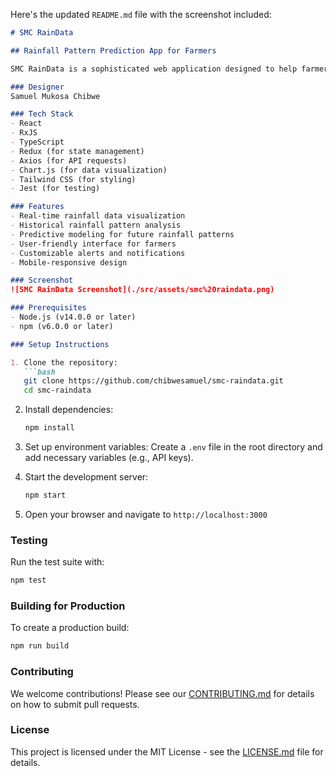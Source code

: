 Here's the updated `README.md` file with the screenshot included:

```markdown
# SMC RainData

## Rainfall Pattern Prediction App for Farmers

SMC RainData is a sophisticated web application designed to help farmers predict rainfall patterns, enabling them to make informed decisions about crop planning, irrigation, and resource management.

### Designer
Samuel Mukosa Chibwe

### Tech Stack
- React
- RxJS
- TypeScript
- Redux (for state management)
- Axios (for API requests)
- Chart.js (for data visualization)
- Tailwind CSS (for styling)
- Jest (for testing)

### Features
- Real-time rainfall data visualization
- Historical rainfall pattern analysis
- Predictive modeling for future rainfall patterns
- User-friendly interface for farmers
- Customizable alerts and notifications
- Mobile-responsive design

### Screenshot
![SMC RainData Screenshot](./src/assets/smc%20raindata.png)

### Prerequisites
- Node.js (v14.0.0 or later)
- npm (v6.0.0 or later)

### Setup Instructions

1. Clone the repository:
   ```bash
   git clone https://github.com/chibwesamuel/smc-raindata.git
   cd smc-raindata
   ```

2. Install dependencies:
   ```bash
   npm install
   ```

3. Set up environment variables:
   Create a `.env` file in the root directory and add necessary variables (e.g., API keys).

4. Start the development server:
   ```bash
   npm start
   ```

5. Open your browser and navigate to `http://localhost:3000`

### Testing
Run the test suite with:
```bash
npm test
```

### Building for Production
To create a production build:
```bash
npm run build
```

### Contributing
We welcome contributions! Please see our [CONTRIBUTING.md](CONTRIBUTING.md) for details on how to submit pull requests.

### License
This project is licensed under the MIT License - see the [LICENSE.md](LICENSE.md) file for details.
```